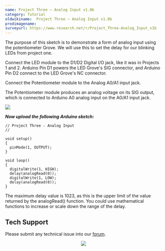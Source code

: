 ```yaml
---
name: Project Three – Analog Input v1.0b
category: Tutorial
oldwikiname:  Project Three – Analog Input v1.0b
prodimagename:
surveyurl: https://www.research.net/r/Project_Three-Analog_Input_v1b
---
```


The purpose of this sketch is to demonstrate a form of analog input using the potentiometer Grove. We will use this to set the delay for our blinking LEDs from project one.

Connect the LED module to the D1/D2 Digital I/O jack, like it was in Projects 1 and 2.
Arduino Pin D1 powers the LED Grove's SIG connector, and Arduino Pin D2 connect to the LED Grove's NC connector.

Connect the Potentiometer module to the Analog A0/A1 input jack.

The Potentiometer module produces an analog voltage on its SIG output, which is connected to Arduino A0 analog input on the A0/A1 input jack.

![](https://files.seeedstudio.com/wiki/Project_Three-Analog_Input_v1b/img/Analog_Input_v1.0b.jpg)

_**Now upload the following Arduino sketch:**_

```
// Project Three - Analog Input
//

void setup()
{
  pinMode(1, OUTPUT);
}

void loop()
{
  digitalWrite(1, HIGH);
  delay(analogRead(0));
  digitalWrite(1, LOW);
  delay(analogRead(0));
}
```

The maximum delay value is 1023, as this is the upper limit of the value returned by the analogRead() function. You could use mathematical functions to increase or scale down the range of the delay.

## Tech Support
Please submit any technical issue into our [forum](https://forum.seeedstudio.com/). <br /><p style="text-align:center"><a href="https://www.seeedstudio.com/act-4.html?utm_source=wiki&utm_medium=wikibanner&utm_campaign=newproducts" target="_blank"><img src="https://files.seeedstudio.com/wiki/Wiki_Banner/new_product.jpg" /></a></p>